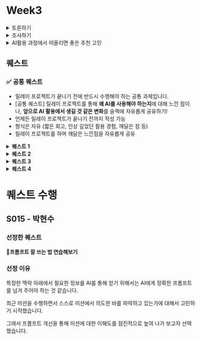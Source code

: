 # Week3
<details>
 <summary>토론하기</summary>  
- 그간의 AI 활용 경험 공유  
- 66번 노트의 분석  
- 활용 경험을 공유하면서 느낀점을 토대로 AI 활용 경험에 도움이 될 수 있도록 퀘스트 주제 잡기  
    
### 1. AI 피어세션 + 릴레이 프로젝트 그간의 경험(AI쓰기를 잘 했다 괜히 썼다)  
- AI가 비효율적으로 동작하는 때에 대해 느낀 것   
    - → 여러가지의 목적을 두고 AI를 활용할 때가 괜히 사용했다고 느꼈던 것 같다.(꼬리질문을 하거나 갑자기 다른 것에 대해 물어보게 되었을 때)  
    - → 하나의 기준이 하나의 모델이라고 생각하고 하나의 탭당 하나의 목적성을 부여하여 사용하는 나만의 규칙이 있게 AI를 활용하면 효과적이라는 것을 알게 되었다.  
- AI 활용 과정에서 여러 프롬프트를 활용해보는 것이 중요하면서 스스로의 규칙을 찾아 가면 좋은 것 같다.  
    - 프롬프트 이상하게 쓰면 비효율적으로 활용하게 되는 것 같다. 한 번을 쓰더라도 적절한 프롬프트를 작성하는게 좋은 것  같다. (내가 어떤 도움을 받고 싶은지에 맞는 정보를 전달하기)  
    - 프롬프트 꿀팁 공유(지금까지 채팅한 거를 잘 정리해달라고 요청하고 새로운 채팅에서 활용함)  
- AI를 토론자, 퀴즈 내주는 역할로 활용해보자  
    - 리드미랑 학습정리한 파일을 AI하게 주고 지금까지 학습한 부분 안에서 퀴즈를 달라고 하기  
- 다양한 AI  활용 경험의 중요성을 느꼈던 것  
    - gpt는 대화형으로는 적합한 것 같아서 토론할 때 많이 사용하다  
    - 클로드는 산술에 능한 것 같다. 문서정리가 교수님과 대화하는 느낌  
    - 커서는 대화 자체는 잘 진행되지 않는 느낌이고 코드를 고도화할 때(예외처리 등) 유용했다.  
    - perplexity는 검색 AI, 공식 자료 서치 및 학술 논문을 찾고 그것을 참고해서 내용을 요약정리 받고 싶을때  
    - copilot은 파일첨부를 쉽게 하면서 코드를 작성하고 싶을 때  
    - ⇒ 다양항 ai 활용 경험을 통해 필요한 목적에 맞는 ai를 활용할 수 있었어서 필요한 경험인 것 같다.  

### 2. 66번 노트 분석 및 퀘스트 주제 잡기
- 챌린지에서 하고 있는 AI를 활용 경험에서 느낀점을 기반으로  "커뮤니티, 학습과 성장"의 목적에 맞는 퀘스트로 약간의 수정 과정 거치기  
- 그간의 AI 활용 경험을 나누어보니 좀 더 효율적으로 AI를 활용하는 방법에 대해 공부할 수 있는 퀘스트를 만들면 좋겠다.  → 기존의 AI와는 다른 퀘스트를 작성하는 것이 좋을 것 같음!  
    - AI에게 꼭 질문을 하기보다 질문을 받기도 하는 경험(퀴즈, 학습 효율)  
    - 미션 해결 과정에서 체계적으로 학습을 진행할 때 도움이 되었다. 단순 지식만 요청하는 것이 아니라 해당 미션에서 공부해야 하는 지식들 중에 놓친 것은 없는지 확인할 수 있음  
    - 프롬프트를 쓰는 법을 연습해보면 좋은 것 같다. 어떤 정보를 주고 얼마나 자세히 요청하느냐에 따라 다른 답을 주니까  
    - 여러 AI 도구를 활용해보고 특히 맨날 같은 모델 쓰다가 다른 모델 써보는 것도 필요한 공부인 듯  
- 기존 66번 노트의 특성은 "커뮤니티"를 중시했다는 점인데 하나의 퀘스트 이상에서 이 점을 녹일 수 있으면 좋겠다.
</details>

<details>
 <summary>조사하기</summary>  
 
 - 조사하기 시간의 목표
 - 주제만 잡아둔 퀘스트와 관련된 활용 경험을 조사하고 퀘스트 구체화하기

출처

- 성능 비교 관련 링크
    - [https://marcus-story.tistory.com/127](https://marcus-story.tistory.com/127)
    - [https://digitalbourgeois.tistory.com/904](https://digitalbourgeois.tistory.com/904)
- 신규 모델에 관한 뉴스
    - [https://kostec.re.kr/policy_trends/view/id/38252](https://kostec.re.kr/policy_trends/view/id/38252)
    - [https://www.digitaltoday.co.kr/news/articleView.html?idxno=578875](https://www.digitaltoday.co.kr/news/articleView.html?idxno=578875)
- 프롬프트 사용 관련 정보
   - [https://brunch.co.kr/@dragonattack/23](https://brunch.co.kr/@dragonattack/23)
   - [https://www.magicaiprompts.com/docs/prompt-engineering/04-2024-prompt-engineering-techniques-chatgpt-guide/](https://www.magicaiprompts.com/docs/prompt-engineering/04-2024-prompt-engineering-techniques-chatgpt-guide/)
 
</details>

<details>
 <summary>AI활용 과정에서 떠올리면 좋은 추천 고민</summary>
 
- “내가 AI와 주고받는 대화가 나의 학습 성장을 돕고 있는가?”
- “지금의 이 AI 활용 방식, 나중에 실무에서도 쓸 수 있을까?”
- "AI를 전문 분야뿐 아니라 일상생활에도 어떻게 접목할 것인가?"
- "AI에 대체되는 것이 아니라 AI를 잘 활용할 줄 아는 능력을 기르기 위해 어떤 능력이 필요한가?"
  
</details>

## 퀘스트
### ✅ 공통 퀘스트
- 릴레이 프로젝트가 끝나기 전에 반드시 수행해야 하는 공통 과제입니다.
- [공통 퀘스트] 릴레이 프로젝트를 통해 **왜 AI를 사용해야 하는지**에 대해 느낀 점이나, **앞으로 AI 활용에서 생길 것 같은 변화**를 슬랙에 자유롭게 공유하기!
- 언제든 릴레이 프로젝트가 끝나기 전까지 작성 가능
- 형식은 자유 (짧은 회고, 인상 깊었던 활용 경험, 깨달은 점 등)
- 릴레이 프로젝트를 하며 깨달은 느낀점을 자유롭게 공유  

<details>
 <summary><strong>퀘스트 1</strong></summary>
 
### 1. AI와 함께 하는 도전골든벨🔔
AI에게 10개의 퀴즈를 받아 풀어보기

#### ✨배경
- AI에게 질문만 하고있지는 않은지, 주도적으로 이해하려고 하고있는지 살펴보자
- 내가 미션을 잘 이해하고 있는지는 어떻게 확인해 볼 수 있을까?
- 미션이 끝나고 퀴즈를 풀어보며 학습내용을 돌아볼 수 있는 시간을 가져보자

#### 🎯목적
AI와 함께 학습 내용을 점검하고 확실히 내 것으로 만들면서 성장하기
 
#### 📋수행 방법
1. 작성한 README.md와 학습정리.md를 AI에게 공유한다
2. "파일을 바탕으로 퀴즈 10개 만들어줘!"라고 요청한다
3. 퀴즈를 풀고 AI에게 답과 해설을 듣는다
4. 틀린 문제는 정리하여 AI에게 재점검 받는다

#### ✅달성 기준
- 캡쳐하여 week3에 공유하기

</details>

<details>
 <summary><strong>퀘스트 2</strong></summary>
 
## **🧠 AI와의 협업 퀘스트**

### **📌 배경 (Background)**

- 최근 과제들은 핵심 키워드만 주어지고 세부 설명은 생략되는 경향이 있다.
- 이에 따라, 필요한 사전지식을 학습하더라도 자신이 제대로 이해하고 있는지 점검하기 어렵다.
- AI는 방대한 정보를 바탕으로 지식을 정리하고 제공해줄 수 있는 협력자 역할을 할 수 있다.
- 단순한 답변 수용이 아닌, AI와의 **지식 공유와 검증**을 통해 학습의 깊이를 더할 수 있다.

### **🎯 목적 (Objective)**

- AI와의 토론을 통해 **자신의 지식 체계를 검증하고 보완**하는 능력을 기른다.
- 올바른 질문을 구성하는 능력을 기르고, 잘못된 질문/답변을 분석해보며 **비판적 사고**를 향상시킨다.
- AI를 단순한 도구가 아닌 **지식 파트너**로 활용하는 협업 역량을 키운다.

### **📋 퀘스트 내용 (What to do)**

1. **지식 공유**
    - 자신이 이해한 사전지식이나 문제 해결 접근을 AI에게 설명한다.
2. **AI 피드백 받기**
    - AI의 피드백이나 의견을 듣고, 자신의 생각과 비교하며 분석한다.
3. **비판적 토론 진행**
    - AI의 답변이 틀렸거나 부족할 경우, 그 이유를 스스로 파악하고 토론을 이어간다.
    - 다음과 같은 관점에서 질문을 보완하거나 수정해본다:
        - AI가 질문 의도를 잘못 파악한 경우
        - 질문의 조건이 부족하거나 애매한 경우
        - 질문의 논리 구조가 비약된 경우 등
4. **토론 요약 및 정리**
    - 토론 결과를 스크린샷, 요약 정리, 느낀 점 등 개인 취향으로 피어세션으로 정리한다.
    - 해당 기록은 학습 회고 자료로도 활용할 수 있다.
5. **응용 및 회고**
    - 이번 협업 방식이 유용했던 점, 개선할 점, 추후 어떤 방식으로 활용할 수 있을지를 회고한다.
    - 회고 또한 과제의 피어세션의 일환으로 포함 가능하다.

### **🧩 AI와의 협업 토론 예시**

```
🧑: 너는 오늘 나와 지식을 공유하고 인사이트를 나누는 협업 파트너야.
하지만 토론식으로 진행을 하니 비판적 사고를 장착해줘.
```

```
🧑: 오늘 Git에 대해 학습을 했어.
Git 내부에는 `.git/index`, `objects`, `refs` 등의 디렉토리가 있고,
`objects` 디렉토리 안에는 `blob`, `tree`, `commit`, `tag` 객체가 있어.
```

```
🤖: 아주 좋아. 핵심 구조는 잘 짚었어.
혹시 `.git/HEAD` 파일이나 `config` 파일도 있다는 건 알고 있어?
그리고 object 파일의 내부 구조는 어떻게 생겼는지도 알고 있어?
```

```
🧑: object 내부 구조라면...
type과 파일크기 사이에 \0이 있고 그 뒤에 sha가 들어가.
index 구조는 path와 sha가 연결된 정도만 알고 있어.
```

```
🤖: 일부는 정확하지만 몇 가지 오해가 있어 보여.
먼저 object 내부는 다음과 같아:
📦 Git Object 구조
→ header + \0 + content
→ header = "<type> <size>", 예: "blob 14\0"
→ sha는 파일 내부에 포함되는 게 아니라, **압축 전 내용을 SHA1 해시한 값이 곧 파일명**이야.
또한 index 파일은 단순한 path-sha mapping이 아니야.
→ mode, path, sha1, ctime, mtime, dev, ino, uid, gid, flags 등 다양한 메타데이터가 포함된 **binary 구조**로 되어 있지.
```

```
🧑: 잠깐, object 내부에 sha가 없다는 건 좀 이상한데?

내가 기억하기론 object 저장 시에 sha도 같이 저장되는 줄 알았는데?
```

```
🤖: 좋은 지적이야. 그렇게 생각하기 쉬워.
하지만 실제로 .git/objects 내부에 저장된 파일은 zlib으로 압축된 상태고,
그 파일의 이름이 SHA1 해시값이고, 파일 내용에는 sha 자체는 저장되지 않아.
즉, sha는 **내용을 기준으로 계산**된 값이지 **내용 안에 포함**되진 않아.
📚 참고 자료: [Pro Git Chapter 10 - Git Internals](https://git-scm.com/book/en/v2/Git-Internals-Git-Objects)
```

```
🧑: 오케이, 이제 이해됐어.
그럼 index 구조도 바이너리라면 내가 직접 읽으려면 파싱 로직을 짜야겠네?
```

```
🤖: 맞아. index는 binary 형식이기 때문에 직접 열면 알아볼 수 없어.
그래서 git ls-files --stage 같은 명령어로 해석해서 보는 거고,
직접 다루고 싶다면 .git/index 파서를 구현할 수 있어.
🛠️ 참고 키워드: Git index binary format, ctime, mtime, flags, entry size
```

#### 📘 정리된 시각 자료 포맷 예시

| **역할** | **대화 내용** | **성격** |
| --- | --- | --- |
| 🧑 사용자 | Git 내부에 index, object, ref 디렉토리와 blob/tree/commit/tag 객체가 있다 | 지식 공유 |
| 🤖 AI | HEAD, config도 있음. object 내부 구조는? | 질문 및 확장 |
| 🧑 사용자 | type 파일크기\0 sha 가 들어감 | 부정확한 지식 |
| 🤖 AI | 일부 맞고 일부 오해 있음. sha는 포함 안 됨 | 피드백 및 설명 |
| 🧑 사용자 | sha가 없다는 건 이상함 | 반박 |
| 🤖 AI | sha는 해시로 계산된 이름일 뿐, 파일 안에 없음 | 인정 + 설명 + 참고자료 |
| 🧑 사용자 | index가 binary라면 직접 파싱해야겠네 | 개념 확장 |
| 🤖 AI | 맞음. 그래서 직접 읽으려면 바이너리 포맷 파악 필요 | 정리 및 실용 예시 |

### **✅ 달성 기준 (Completion Criteria)**

- 자신의 지식을 AI에게 명확히 설명해보고, 피드백을 통해 개선한 흔적이 있는가?
- AI에게 비판적 의견을 낸 흔적이 있는가?
- 토론 결과를 텍스트 또는 이미지로 정리하고, 스스로 회고까지 진행했는가?

### **✨ 기대 효과 (Expected Outcome)**

- **사고의 깊이 증가**: 단순 암기가 아닌 맥락 이해와 구조적 학습 가능
- **질문력 향상**: 정확한 질문과 맥락 파악을 통한 커뮤니케이션(프롬프트) 능력 향상
- **비판적 사고 습관화**: AI 답변도 의심하고 검토하여 객관적 피드백 능력 함양
- **실전 협업 감각 체화**: AI와의 상호작용을 통해 실무에서도 필요한 협업 역량을 훈련
- **학습 효율성 증가**: 혼자 학습할 때보다 빠르게 인사이트를 얻고 논리적 약점을 보완 가능

</details>

<details>
 <summary><strong>퀘스트 3</strong></summary>
 
### 3. 🎯프롬프트 잘 쓰는 법 연습해보기  
#### ✅ 목표
- 단순히 질문하는 데 그치지 않고, 내가 원하는 정보를 더 정확하고 효율적으로 얻기 위한 프롬프트 작성법을 실험해본다.
- 다양한 상황에서 프롬프트를 바꿔보며, 어떤 방식이 더 효과적인지 체험하고 비교해본다.
- 나만의 효과적인 프롬프트 작성 규칙을 정리한다.

#### 💡 활동 예시
- 일상 속 궁금한 점이나 고민, 미션 관련 질문 등에 대해 다양한 방식으로 AI에게 질문해본다.
- 같은 주제라도 프롬프트를 구체적으로 다듬어가며 답변의 질이 어떻게 바뀌는지 확인한다.
- 예시:
```
“아 힘들어”
“나 지금 n시간 동안 개발 문제를 설계하고 있는 데 너무 힘들어”
“지금 n시간 동안 개발 문제를 설계하고 있는데, ‘~~~’라는 요구사항에 대해 ‘~~~’라는 내 판단이 맞는지 모르겠어”
“너무 오랜 시간 동안 공부하고 있어서 뇌가 과부화된 느낌인데, 이런 상황에서 어떻게 회복할 수 있을까?”
```  

#### 🏁 퀘스트 완료 조건
- 최소 3개 이상의 프롬프트 실험을 진행하고, 가장 효과적이었던 방식과 그 이유를 정리  
- 유용했던 프롬프트 작성 팁 또는 자신만의 규칙 정리 (예: 질문에 조건을 넣는다 / 배경 정보를 먼저 설명한다 등)  
- 실험 결과와 느낀 점을 슬랙 또는 문서 형태로 공유

</details>

<details>
 <summary><strong>퀘스트 4</strong></summary>
 
## **4. AI 모델 비교 분석 미션**

#### 1. 주요 AI 모델 현황

주요 AI 모델 현황들은 다음과 같습니다.

**최상위 성능 모델들**

- **OpenAI o3**: 고급 추론 능력과 수학 문제 해결에서 최고 성능 (AIME 96.7%)
- **Grok-3**: 수학 및 과학 분야에서 GPT-4보다 14% 높은 성능 (AIME 93.3%)
- **Gemini 2.5 Pro**: 멀티모달 처리와 대용량 컨텍스트 처리 특화
- **Claude 4.0 Sonnet**: 글쓰기와 코딩에 특화된 안정적 성능
- **DeepSeek R1**: 무료 모델 중 최고 성능, 추론 능력 우수

**주목받는 신규 모델들**

- **Kimi K2 (Moonshot AI)**: 코딩 성능 최고 (LiveCodeBench 53.7점), API 비용 최저
- **Qwen 3 235B**: 듀얼 모드 작동, 에이전트 통합 전문성
- **Llama 4 Maverick**: 오픈소스 기반 실용성 강조

#### 2. 모델별 특징 및 강점 분석

기존에 알려져있는 각 모델별 특화 강점 및 약점 대해서 정리한 표를 정리해봤습니다.

|모델|개발사|주요 강점|약점|
|---|---|---|---|
|**GPT-4o**|OpenAI|멀티모달, 범용성|최신 정보 제한|
|**Claude 3.7**|Anthropic|글쓰기, 윤리성|멀티모달 부족|
|**Gemini 2.5 Pro**|Google|긴 컨텍스트, 비디오 분석|개성 부족|
|**Grok-3**|xAI|실시간 데이터, 추론|글쓰기 품질|
|**DeepSeek R1**|DeepSeek|무료, 추론 능력|멀티모달 제한|
|**Kimi K2**|Moonshot|코딩, 비용 효율|신규 모델|

#### 3. AI 모델 비교 평가 방법

저희는 벤치마크 분석이 아닌 프롬프트를 통한 사용자 경험을 토대로 비교하는 방식을 채택했고 방법들은 다음과 같습니다.

**실용적 평가 방법**

- **동일 질문 테스트**: 같은 프롬프트로 여러 모델 비교 :
- **분야별 특화 테스트**: 코딩, 창작, 번역 등 특정 영역
- **사용자 투표 기반**: Chatbot Arena 같은 실제 사용자 평가

> ai모델 응답 비교 사이트 : [https://playground.felo.ai/ai](https://playground.felo.ai/ai) 모델 응답 비교 사이트 설명 : [https://felo.ai/ko/blog/introducing-free-ai-comparison-tool/](https://felo.ai/ko/blog/introducing-free-ai-comparison-tool/)

## 미션 구체화 방안

### "여러 AI 모델 동일 질문 비교 분석 체험"

**목표**: 실제 사용 상황에서 AI 모델들의 성능과 특성 차이를 직접 경험하고 분석하여, 향후 AI 활용 시 모델 선택 기준을 수립한다.

### **단계별 실행 가이드**

#### **1단계: 실험 준비**

- **모델 선택**: 3-5개 모델 선택
    
    - 추천 조합: GPT-4o + Claude 3.5 + Gemini + DeepSeek/Kimi K2 중 최소 3개 선택
- **질문 준비**: 질문은 한개 이상을 선택하도록 한다.
    
    5개 질문 예시
    
    1. **창의적 질문**: "일론 머스크라는 기업가가 꿈꾸는 세상에 탄생할만한 신기술들은 뭐가 있는지 알려줘"
    2. **논리적 추론**: "A는 B보다 키가 크고, B는 C보다 작다. C는 D보다 크다면, A와 D 중 누가 더 클까? 단계별로 설명해줘"
    3. **실용적 문제해결**: "밤을 새고 피곤한 상태에서 집중력을 잃지 않는 방법을 알려줘"
    4. **전문 지식**: "깃 클론을 구현하는 과정에서 네트워크 설정은 어떤 단계를 거쳐야 좋은지 알려줘"
    5. **한국 문화 이해**: "한국의 명절 문화를 외국인에게 설명한다면?"

#### **2단계: 실험 실행**

- 각 모델에 **동일한 질문을 동시에** 입력
- 답변을 **즉시 기록** (스크린샷 또는 텍스트 복사)

#### **3단계: 비교 분석**

**각 질문별로 하나 이상의 평가 기준을 만들어서 평가**

평가 질문 예시:

- **창의성**: 독창적이고 흥미로운 아이디어
- **완성도**: 답변의 충실함과 구체성
- **실용성**: 실제로 활용 가능한 정도
- **언어 품질**: 자연스러움과 이해하기 쉬운 정도
- **정확성**: 사실 정보의 정확도

#### **4단계: 인사이트 도출**

인사이트 예시 :

- **모델별 강점/약점 파악**
- **질문의 상황별 최적 모델 선택 기준**
- **개인적 선호도와 그 이유**
- **향후 AI 활용 전략 변화 예상**

#### **결과 공유 가이드**

포함 내용 예시:

1. **사용한 모델들과 선택 이유**
2. 가장 원하는 답변을 한 모델
3. **가장 인상 깊었던 답변과 그 이유**
4. **예상과 달랐던 결과**
5. **모델별 "이럴 때 쓰면 좋겠다" 추천**
6. **이 실험을 통해 얻은 AI 활용 인사이트**

이 미션을 통해 참가자들은 **이론적 벤치마크를 넘어선 실제 사용 경험**을 바탕으로 AI 모델의 특성을 이해하고, **개인의 사용 목적에 맞는 AI 선택 능력**을 함양하기를 기대합니다.

</details>

# 퀘스트 수행

## S015 - 박현수

### 선정한 퀘스트
**🎯프롬프트 잘 쓰는 법 연습해보기**
  
### 선정 이유
특정한 맥락 아래에서 필요한 정보를 AI를 통해 얻기 위해서는 AI에게 정확한 프롬프트를 넘겨 주어야 하는 것 같습니다.

최근 미션을 수행하면서 스스로 미션에서 의도한 바를 파악하고 있는가에 대해서 고민하기 시작했습니다.

그래서 프롬프트 개선을 통해 미션에 대한 이해도를 점진적으로 높여 나가 보고자 선택했습니다.
